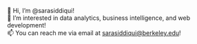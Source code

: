 👋 Hi, I’m @sarasiddiqui! <br>
👀 I’m interested in data analytics, business intelligence, and web development! <br>
📫 You can reach me via email at sarasiddiqui@berkeley.edu!

<!---
sarasiddiqui/sarasiddiqui is a ✨ special ✨ repository because its `README.md` (this file) appears on your GitHub profile.
You can click the Preview link to take a look at your changes.
--->
